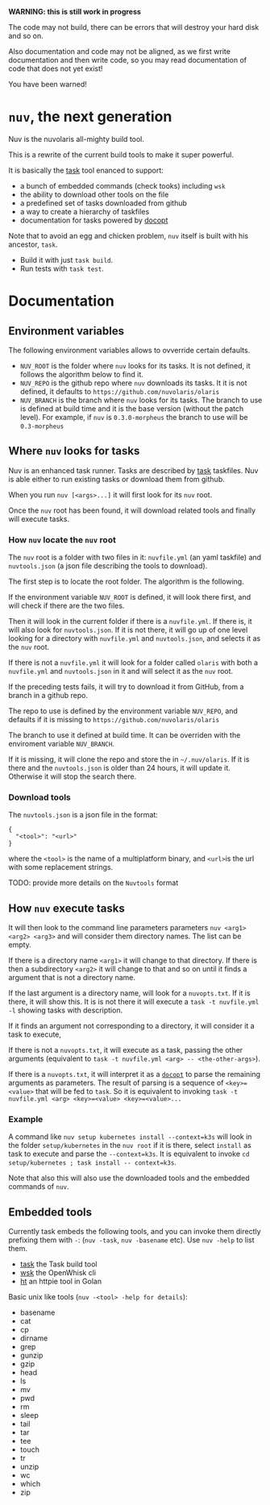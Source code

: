<!--
  ~ Licensed to the Apache Software Foundation (ASF) under one
  ~ or more contributor license agreements.  See the NOTICE file
  ~ distributed with this work for additional information
  ~ regarding copyright ownership.  The ASF licenses this file
  ~ to you under the Apache License, Version 2.0 (the
  ~ "License"); you may not use this file except in compliance
  ~ with the License.  You may obtain a copy of the License at
  ~
  ~   http://www.apache.org/licenses/LICENSE-2.0
  ~
  ~ Unless required by applicable law or agreed to in writing,
  ~ software distributed under the License is distributed on an
  ~ "AS IS" BASIS, WITHOUT WARRANTIES OR CONDITIONS OF ANY
  ~ KIND, either express or implied.  See the License for the
  ~ specific language governing permissions and limitations
  ~ under the License.
  ~
-->
**WARNING: this is still work in progress**

The code may not build, there can be errors that will destroy your hard disk and so on.

Also documentation and code may not be aligned, as we first write documentation and then write code, so you may read documentation of code that does not yet exist!

You have been warned!

# `nuv`, the next generation

Nuv is the nuvolaris all-mighty build tool.

This is a rewrite of the current build tools to make it super powerful.

It is basically the [task](https://taskfile.dev) tool enanced to support:

- a bunch of embedded commands (check tooks) including `wsk` 
- the ability to download other tools on the file
- a predefined set of tasks downloaded from github
- a way to create a hierarchy of taskfiles 
- documentation for tasks powered by [docopt](http://docopt.org/)

Note that to avoid an egg and chicken problem, `nuv` itself is built with his ancestor, `task`.

- Build it with just `task build`.
- Run tests with `task test`.

# Documentation

## Environment variables

The following environment variables allows to ovverride certain defaults.

- `NUV_ROOT` is the  folder where `nuv` looks for its tasks. It is not defined, it follows the algorithm below to find it.
- `NUV_REPO` is the github repo where `nuv` downloads its tasks. It it is not defined, it defaults to `https://github.com/nuvolaris/olaris`
- `NUV_BRANCH` is the branch where `nuv` looks for its tasks. The branch to use is defined at build time and it is the base version (without the patch level). For example, if `nuv` is `0.3.0-morpheus` the branch to use will be `0.3-morpheus`

## Where `nuv` looks for tasks

Nuv is an enhanced task runner. Tasks are described by [task](https://taskfile.dev) taskfiles.
Nuv is able either to run existing tasks or download them from github.

When you run `nuv [<args>...]` it will first look for its `nuv` root.

Once the `nuv` root has been found, it will download related tools and finally will execute tasks.

### How `nuv` locate the `nuv` root

The `nuv` root is a folder with two files in it: `nuvfile.yml` (an yaml taskfile) and `nuvtools.json` (a json file describing the tools to download). 

The first step is to locate the root folder. The algorithm is the following.

If the environment variable `NUV_ROOT` is defined, it will look there first, and will check if there are the two files.

Then it will look in the current folder if there is a `nuvfile.yml`. If there is, it will also look for `nuvtools.json`. If it is not there, it will go up of one level looking for a directory with `nuvfile.yml` and `nuvtools.json`, and selects it as the `nuv` root.

If there is not a `nuvfile.yml` it will look for a folder called `olaris` with both a `nuvfile.yml` and `nuvtools.json` in it and will select it as the `nuv` root.

If the preceding tests fails, it will try to download it from GitHub, from a branch in a github repo. 

The repo to use is defined by the environment variable `NUV_REPO`, and defaults if it is missing to `https://github.com/nuvolaris/olaris`

The branch to use it defined at build time. It can be overriden with the enviroment variable `NUV_BRANCH`.

If it is missing, it will clone the repo and store the in `~/.nuv/olaris`. If it is there and the `nuvtools.json` is older than 24 hours, it will update it. Otherwise it will stop the search there.

### Download tools

The `nuvtools.json` is a json file in the format: 
```
{
  "<tool>": "<url>"
}
```

where the `<tool>` is the name of a multiplatform binary, and `<url>`is the url with some replacement strings. 

TODO: provide more details on the `Nuvtools` format

## How `nuv` execute tasks

It will then look to the command line parameters parameters `nuv <arg1> <arg2> <arg3>` and will consider them directory names. The list can be empty. 

If there is a directory name  `<arg1>` it will change to that directory. If there is then a subdirectory `<arg2>` it will change to that and so on until it finds a argument that is not a directory name. 

If the last argument is a directory name, will look for a `nuvopts.txt`. If it is there, it will show this. It is is not there it will execute a `task -t nuvfile.yml -l` showing tasks with description. 

If it finds an argument not corresponding to a directory, it will consider it a task to execute, 

If there is not a `nuvopts.txt`,  it will execute as a task, passing the other arguments (equivalent to `task -t nuvfile.yml <arg> -- <the-other-args>`). 

If there is a `nuvopts.txt`, it will interpret it as a  [`docopt`](http://docopt.org/) to parse the remaining arguments as parameters. The result of parsing is a sequence of `<key>=<value>` that will be fed to `task`. So it is equivalent to invoking `task -t nuvfile.yml <arg> <key>=<value> <key>=<value>...`

### Example

A command like `nuv setup kubernetes install --context=k3s` will look in the folder `setup/kubernetes` in the `nuv root` if it is there, select `install` as task to execute and parse the `--context=k3s`. It is equivalent to invoke `cd setup/kubernetes ; task install -- context=k3s`.

Note that also this will also use the downloaded tools and the embedded commands of `nuv`.

## Embedded tools

Currently task embeds the following tools, and you can invoke them directly prefixing them with `-`: (`nuv -task`, `nuv -basename` etc). Use `nuv -help` to list them.

- [task](https://taskfile.dev) the Task build tool
- [wsk](https://github.com/apache/openwhisk-cli) the OpenWhisk cli 
- [ht](https://github.com/nojima/httpie-go) an httpie tool in Golan

Basic unix like tools (`nuv -<tool> -help for details`):

- basename
- cat
- cp
- dirname
- grep
- gunzip
- gzip
- head
- ls
- mv
- pwd
- rm
- sleep
- tail
- tar
- tee
- touch
- tr
- unzip
- wc
- which
- zip
